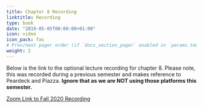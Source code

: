 ```yaml
---
title: Chapter 8 Recording
linktitle: Recording
type: book
date: "2019-05-05T00:00:00+01:00"
icon: video
icon_pack: fas
# Prev/next pager order (if `docs_section_pager` enabled in `params.toml`)
weight: 2
---
```


Below is the link to the optional lecture recording for chapter 8. Please note, this was recorded during a previous semester and makes reference to Peardeck and Piazza. **Ignore that as we are NOT using those platforms this semester.**

[Zoom Link to Fall 2020 Recording](https://4cd.zoom.us/rec/share/_lREDLFFiqYSFKasEPs61mXTqn1YqgXKUM0dkNc_RXFUfPLTDm-K-geDrO9kc3ev.p5B7zEXANJlP567l?startTime=1603070873000)